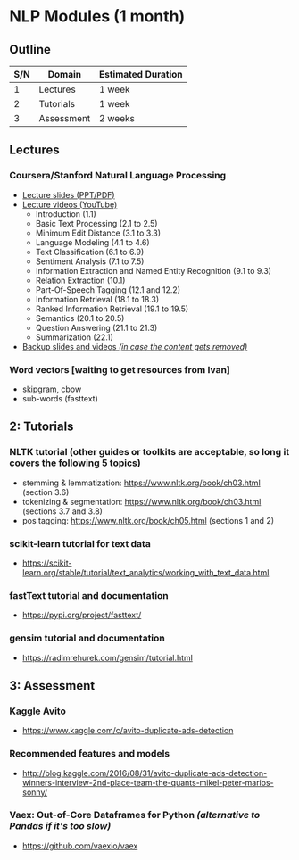 #   NLP Modules (1 month)

##  Outline
| S/N | Domain     | Estimated Duration |
| --- | ---------- | ------------------ |
| 1   | Lectures   | 1 week             |
| 2   | Tutorials  | 1 week             |
| 3   | Assessment | 2 weeks            |


##  Lectures

### Coursera/Stanford Natural Language Processing
*   [Lecture slides (PPT/PDF)](https://web.stanford.edu/~jurafsky/NLPCourseraSlides.html)
*   [Lecture videos (YouTube)](https://www.youtube.com/playlist?list=PLQiyVNMpDLKnZYBTUOlSI9mi9wAErFtFm)
    *   Introduction (1.1)
    *   Basic Text Processing (2.1 to 2.5)
    *   Minimum Edit Distance (3.1 to 3.3)
    *   Language Modeling (4.1 to 4.6)
    *   Text Classification (6.1 to 6.9)
    *   Sentiment Analysis (7.1 to 7.5)
    *   Information Extraction and Named Entity Recognition (9.1 to 9.3)
    *   Relation Extraction (10.1)
    *   Part-Of-Speech Tagging (12.1 and 12.2)
    *   Information Retrieval (18.1 to 18.3)
    *   Ranked Information Retrieval (19.1 to 19.5)
    *   Semantics (20.1 to 20.5)
    *   Question Answering (21.1 to 21.3)
    *   Summarization (22.1)
*   [Backup slides and videos *(in case the content gets removed)*](https://www.dropbox.com/sh/ilgmo8y150kks8n/AABmkqU28KPnD-5fkqxeRJsHa?dl=0)


### Word vectors [waiting to get resources from Ivan]
*   skipgram, cbow
*   sub-words (fasttext)


##  2: Tutorials

### NLTK tutorial (other guides or toolkits are acceptable, so long it covers the following 5 topics)
*   stemming & lemmatization: https://www.nltk.org/book/ch03.html (section 3.6)
*   tokenizing & segmentation: https://www.nltk.org/book/ch03.html (sections 3.7 and 3.8)
*   pos tagging: https://www.nltk.org/book/ch05.html (sections 1 and 2)


### scikit-learn tutorial for text data
*   https://scikit-learn.org/stable/tutorial/text_analytics/working_with_text_data.html


### fastText tutorial and documentation
*   https://pypi.org/project/fasttext/


### gensim tutorial and documentation
*   https://radimrehurek.com/gensim/tutorial.html



##  3: Assessment

### Kaggle Avito
*   https://www.kaggle.com/c/avito-duplicate-ads-detection


### Recommended features and models
*   http://blog.kaggle.com/2016/08/31/avito-duplicate-ads-detection-winners-interview-2nd-place-team-the-quants-mikel-peter-marios-sonny/


### Vaex: Out-of-Core Dataframes for Python *(alternative to Pandas if it's too slow)*
*   https://github.com/vaexio/vaex
